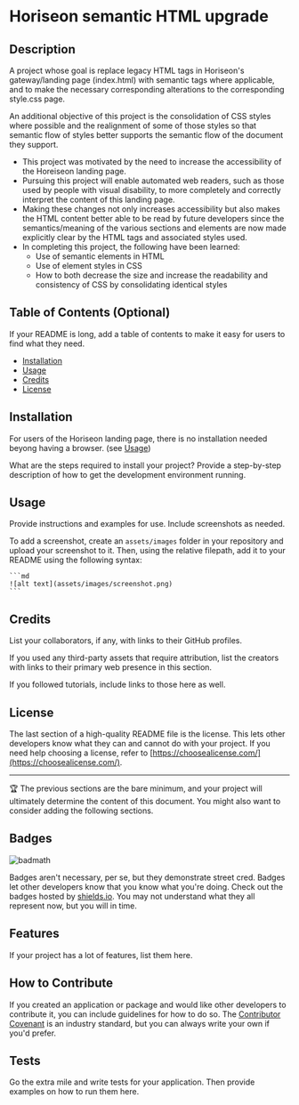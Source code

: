 # Horiseon semantic HTML upgrade

## Description

A project whose goal is replace legacy HTML tags in Horiseon's gateway/landing page (index.html) with semantic tags where applicable, and to make the necessary
corresponding alterations to the corresponding style.css page.

An additional objective of this project is the consolidation of CSS styles where possible and the realignment of some of those styles so that semantic flow of styles better supports the semantic flow of the document they support.

- This project was motivated by the need to increase the accessibility of the Horeiseon landing page.
- Pursuing this project will enable automated web readers, such as those used by people with visual disability, to more completely and correctly interpret the
content of this landing page.
- Making these changes not only increases accessibility but also makes the HTML content better able to be read by
future developers since the semantics/meaning of the various sections and elements are now made explicitly clear by the HTML tags and associated styles used.
- In completing this project, the following have been learned:
    - Use of semantic elements in HTML
    - Use of element styles in CSS
    - How to both decrease the size and increase the readability and consistency of CSS by consolidating identical styles


## Table of Contents (Optional)

If your README is long, add a table of contents to make it easy for users to find what they need.

- [Installation](#installation)
- [Usage](#usage)
- [Credits](#credits)
- [License](#license)

## Installation

For users of the Horiseon landing page, there is no installation needed beyong having a browser.  (see [Usage](#usage))

What are the steps required to install your project? Provide a step-by-step description of how to get the development environment running.

## Usage

Provide instructions and examples for use. Include screenshots as needed.

To add a screenshot, create an `assets/images` folder in your repository and upload your screenshot to it. Then, using the relative filepath, add it to your README using the following syntax:

    ```md
    ![alt text](assets/images/screenshot.png)
    ```

## Credits

List your collaborators, if any, with links to their GitHub profiles.

If you used any third-party assets that require attribution, list the creators with links to their primary web presence in this section.

If you followed tutorials, include links to those here as well.

## License

The last section of a high-quality README file is the license. This lets other developers know what they can and cannot do with your project. If you need help choosing a license, refer to [https://choosealicense.com/](https://choosealicense.com/).

---

🏆 The previous sections are the bare minimum, and your project will ultimately determine the content of this document. You might also want to consider adding the following sections.

## Badges

![badmath](https://img.shields.io/github/languages/top/lernantino/badmath)

Badges aren't necessary, per se, but they demonstrate street cred. Badges let other developers know that you know what you're doing. Check out the badges hosted by [shields.io](https://shields.io/). You may not understand what they all represent now, but you will in time.

## Features

If your project has a lot of features, list them here.

## How to Contribute

If you created an application or package and would like other developers to contribute it, you can include guidelines for how to do so. The [Contributor Covenant](https://www.contributor-covenant.org/) is an industry standard, but you can always write your own if you'd prefer.

## Tests

Go the extra mile and write tests for your application. Then provide examples on how to run them here.